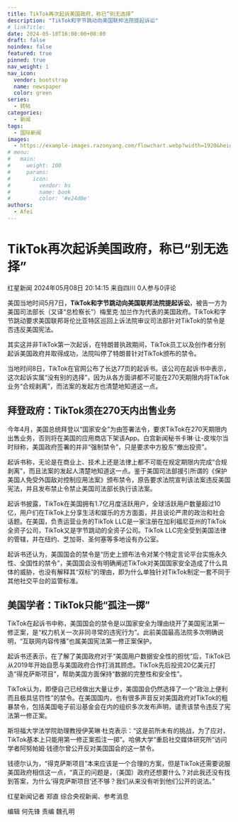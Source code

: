 ```yaml
---
title: TikTok再次起诉美国政府，称已“别无选择”
description: "TikTok和字节跳动向美国联邦法院提起诉讼"
# linkTitle:
date: 2024-05-10T16:00:00+08:00
draft: false
noindex: false
featured: true
pinned: true
nav_weight: 1
nav_icon:
  vendor: bootstrap
  name: newspaper
  color: green
series:
  - 转帖
categories:
  - 新闻
tags:
  - 国际新闻
images:
  - https://example-images.razonyang.com/flowchart.webp?width=1920&height=1280
# menu:
#   main:
#     weight: 100
#     params:
#       icon:
#         vendor: bs
#         name: book
#         color: '#e24d0e'
authors:
  - Afei
---
```


# TikTok再次起诉美国政府，称已“别无选择”

红星新闻
2024年05月08日 20:14:15 来自四川
0人参与0评论

美国当地时间5月7日，**TikTok和字节跳动向美国联邦法院提起诉讼**，被告一方为美国司法部长（又译“总检察长”）梅里克·加兰作为代表的美国政府。TikTok和字节跳动要求美国联邦哥伦比亚特区巡回上诉法院审议司法部针对TikTok的禁令是否违反美国宪法。

其实这并非TikTok第一次起诉，在特朗普执政期间，TikTok员工以及创作者分别起诉美国政府并取得成功，法院叫停了特朗普针对TikTok颁布的禁令。

当地时间8日，TikTok在官网公布了长达77页的起诉书。该公司在起诉书中表示，这次起诉实属“没有别的选择”，因为从各方面讲都不可能在270天期限内将TikTok业务“合规剥离”，而法案的发起方也清楚地知道这一点。

## 拜登政府：TikTok须在270天内出售业务

今年4月，美国总统拜登以“国家安全”为由签署法令，要求TikTok在270天期限内出售业务，否则将在美国的应用商店下架该App。白宫新闻秘书卡琳·让-皮埃尔当时辩称，美国政府签署的并非“强制禁令”，只是要求中方股东“撤出投资”。

起诉书称，无论是在商业上、技术上还是法律上都不可能在规定期限内完成“合规剥离”，而且法案的发起人清楚地知道这一点。鉴于美国司法部援引所谓的《保护美国人免受外国敌对控制应用法案》颁布禁令，原告要求法院宣判该法案违反美国宪法，并且发布禁止令禁止美国司法部长执行该法案。

起诉书披露，TikTok在美国拥有1.7亿月度活跃用户，全球活跃用户数量超过10亿，用户们在TikTok上分享生活和娱乐的方方面面，并且谈论严肃的政治和社会话题。在美国，负责运营业务的TikTok LLC是一家注册在加利福尼亚州的TikTok全资子公司，TikTok又是字节跳动的全资子公司。TikTok LLC完全受到美国法律的管辖，并在纽约、芝加哥、圣何塞等多地设有办公室。

起诉书还认为，美国国会的禁令是“历史上颁布法令对某个特定言论平台实施永久性、全国性的禁令”，美国国会没有明确阐述TikTok对美国国家安全造成了什么具体的威胁，也没有解释其“双标”的理由，即为什么单独针对TikTok制定一套不同于其他社交平台的监管标准。

## 美国学者：TikTok只能“孤注一掷”

TikTok在起诉书中称，美国国会的禁令是以国家安全为理由绕开了美国宪法第一修正案，是“权力机关一次非同寻常的违宪行为”。此前美国最高法院多次明确说明，“互联网内容传播”也属美国宪法第一修正案保护。

起诉书还表示，在了解了美国政府对于“美国用户数据安全性的担忧”后，TikTok已从2019年开始自愿与美国政府合作打消其顾虑。TikTok先后投资20亿美元打造“得克萨斯项目”，帮助美国方面保持“数据的完整性和安全性”。

TikTok认为，即便自己已经做出大量让步，美国国会仍然选择了一个“政治上便利而且极具惩罚性”的禁令。在美国国内，也有很多声音反对美国政府对TikTok的粗暴禁令，包括美国电子前沿基金会在内的组织多次发布声明，谴责该禁令违反了宪法第一修正案。


斯坦福大学法学院助理教授伊芙琳·杜克表示：“这是前所未有的挑战，为了应对，TikTok基本上只能用第一修正案孤注一掷”。哈佛大学“重启社交媒体研究所”访问学者阿努帕姆·钱德尔曾公开反对美国国会的这一禁令。

钱德尔认为，“得克萨斯项目”本来应该是一个合理的方案，但是TikTok还需要说服美国政府相信这一点，“真正的问题是，（美国）政府还想要什么？对此我还没有找到答案，为什么‘得克萨斯项目’还不够？我们从来没有听到他们公开的说法。”

红星新闻记者 郑直 综合央视新闻、参考消息

编辑 何先锋 责编 魏孔明
